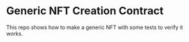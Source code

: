 # Generic NFT Creation Contract

This repo shows how to make a generic NFT with some tests to verify it works.